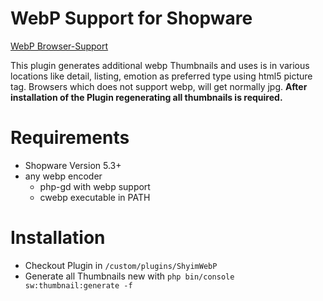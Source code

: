 # WebP Support for Shopware

[WebP Browser-Support](http://caniuse.com/#search=webp)

This plugin generates additional webp Thumbnails and uses is in various locations like detail, listing, emotion as preferred type using html5 picture tag. Browsers which does not support webp, will get normally jpg. 
**After installation of the Plugin regenerating all thumbnails is required.**

# Requirements

* Shopware Version 5.3+
* any webp encoder
  * php-gd with webp support
  * cwebp executable in PATH

# Installation

* Checkout Plugin in `/custom/plugins/ShyimWebP`
* Generate all Thumbnails new with ``php bin/console sw:thumbnail:generate -f``